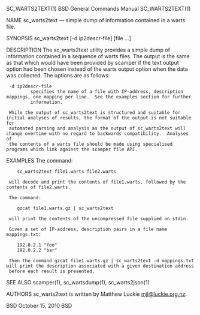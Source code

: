 SC_WARTS2TEXT(1)                                            BSD General Commands Manual                                           SC_WARTS2TEXT(1)

NAME
     sc_warts2text — simple dump of information contained in a warts file.

SYNOPSIS
     sc_warts2text [-d ip2descr-file] [file ...]

DESCRIPTION
     The sc_warts2text utility provides a simple dump of information contained in a sequence of warts files.  The output is the same as that which
     would have been provided by scamper if the text output option had been chosen instead of the warts output option when the data was collected.
     The options are as follows:

     -d ip2descr-file
             specifies the name of a file with IP-address, description mappings, one mapping per line.  See the examples section for further
             information.

     While the output of sc_warts2text is structured and suitable for initial analyses of results, the format of the output is not suitable for
     automated parsing and analysis as the output of sc_warts2text will change overtime with no regard to backwards compatibility.  Analyses of
     the contents of a warts file should be made using specialised programs which link against the scamper file API.

EXAMPLES
     The command:

        sc_warts2text file1.warts file2.warts

     will decode and print the contents of file1.warts, followed by the contents of file2.warts.

     The command:

        gzcat file1.warts.gz | sc_warts2text

     will print the contents of the uncompressed file supplied on stdin.

     Given a set of IP-address, description pairs in a file name mappings.txt:

        192.0.2.1 "foo"
        192.0.2.2 "bar"

     then the command gzcat file1.warts.gz | sc_warts2text -d mappings.txt will print the description associated with a given destination address
     before each result is presented.

SEE ALSO
     scamper(1), sc_wartsdump(1), sc_warts2json(1)

AUTHORS
     sc_warts2text is written by Matthew Luckie <mjl@luckie.org.nz>.

BSD                                                              October 15, 2010                                                              BSD
